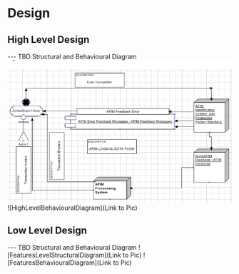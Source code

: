 # Design

## High Level Design 

--- TBD Structural and Behavioural Diagram
![HighLevelStructuralDiagram](https://github.com/Chinnam-Narendra-Prasad/CASHPOINT-TRANSACTION-SYSTEM/blob/main/2_Design/high%20level.png)
![HighLevelBehaviouralDiagram](Link to Pic)

## Low Level Design 

--- TBD Structural and Behavioural Diagram
![FeaturesLevelStructuralDiagram](Link to Pic)
![FeaturesBehaviouralDiagram](Link to Pic)
